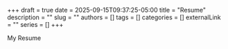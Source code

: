 +++ 
draft = true
date = 2025-09-15T09:37:25-05:00
title = "Resume"
description = ""
slug = ""
authors = []
tags = []
categories = []
externalLink = ""
series = []
+++

My Resume